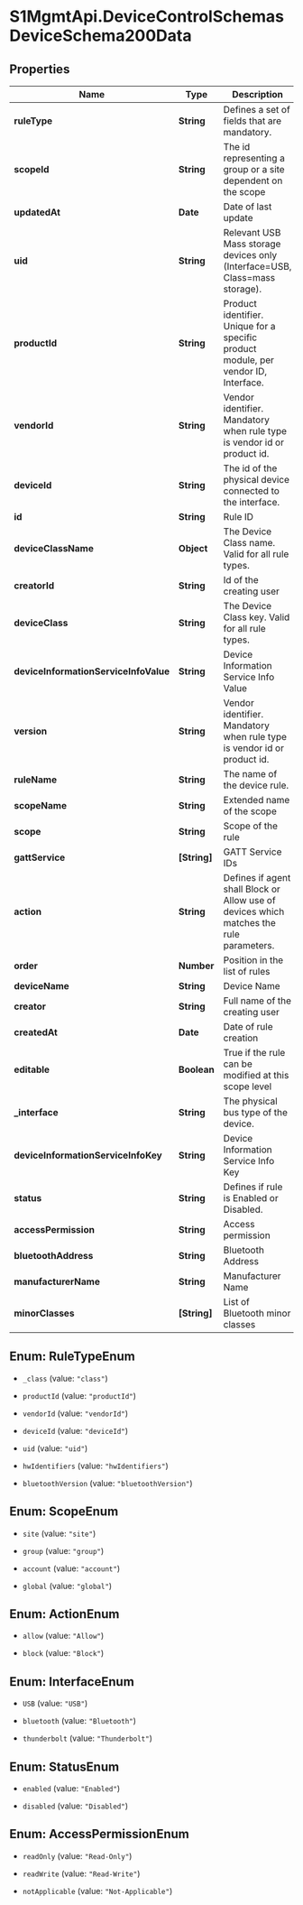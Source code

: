 # S1MgmtApi.DeviceControlSchemasDeviceSchema200Data

## Properties
Name | Type | Description | Notes
------------ | ------------- | ------------- | -------------
**ruleType** | **String** | Defines a set of fields that are mandatory. | [optional] 
**scopeId** | **String** | The id representing a group or a site dependent on the scope | [optional] 
**updatedAt** | **Date** | Date of last update | [optional] 
**uid** | **String** | Relevant USB Mass storage devices only (Interface=USB, Class=mass storage). | [optional] 
**productId** | **String** | Product identifier. Unique for a specific product module, per vendor ID, Interface. | [optional] 
**vendorId** | **String** | Vendor identifier. Mandatory when rule type is vendor id or product id. | [optional] 
**deviceId** | **String** | The id of the physical device connected to the interface. | [optional] 
**id** | **String** | Rule ID | [optional] 
**deviceClassName** | **Object** | The Device Class name. Valid for all rule types. | [optional] 
**creatorId** | **String** | Id of the creating user | [optional] 
**deviceClass** | **String** | The Device Class key. Valid for all rule types. | [optional] 
**deviceInformationServiceInfoValue** | **String** | Device Information Service Info Value | [optional] 
**version** | **String** | Vendor identifier. Mandatory when rule type is vendor id or product id. | [optional] 
**ruleName** | **String** | The name of the device rule. | [optional] 
**scopeName** | **String** | Extended name of the scope | [optional] 
**scope** | **String** | Scope of the rule | [optional] 
**gattService** | **[String]** | GATT Service IDs | [optional] 
**action** | **String** | Defines if agent shall Block or Allow use of devices which matches the rule parameters. | [optional] 
**order** | **Number** | Position in the list of rules | [optional] 
**deviceName** | **String** | Device Name | [optional] 
**creator** | **String** | Full name of the creating user | [optional] 
**createdAt** | **Date** | Date of rule creation | [optional] 
**editable** | **Boolean** | True if the rule can be modified at this scope level | [optional] 
**_interface** | **String** | The physical bus type of the device. | [optional] 
**deviceInformationServiceInfoKey** | **String** | Device Information Service Info Key | [optional] 
**status** | **String** | Defines if rule is Enabled or Disabled. | [optional] 
**accessPermission** | **String** | Access permission | [optional] 
**bluetoothAddress** | **String** | Bluetooth Address | [optional] 
**manufacturerName** | **String** | Manufacturer Name | [optional] 
**minorClasses** | **[String]** | List of Bluetooth minor classes | [optional] 


<a name="RuleTypeEnum"></a>
## Enum: RuleTypeEnum


* `_class` (value: `"class"`)

* `productId` (value: `"productId"`)

* `vendorId` (value: `"vendorId"`)

* `deviceId` (value: `"deviceId"`)

* `uid` (value: `"uid"`)

* `hwIdentifiers` (value: `"hwIdentifiers"`)

* `bluetoothVersion` (value: `"bluetoothVersion"`)




<a name="ScopeEnum"></a>
## Enum: ScopeEnum


* `site` (value: `"site"`)

* `group` (value: `"group"`)

* `account` (value: `"account"`)

* `global` (value: `"global"`)




<a name="ActionEnum"></a>
## Enum: ActionEnum


* `allow` (value: `"Allow"`)

* `block` (value: `"Block"`)




<a name="InterfaceEnum"></a>
## Enum: InterfaceEnum


* `USB` (value: `"USB"`)

* `bluetooth` (value: `"Bluetooth"`)

* `thunderbolt` (value: `"Thunderbolt"`)




<a name="StatusEnum"></a>
## Enum: StatusEnum


* `enabled` (value: `"Enabled"`)

* `disabled` (value: `"Disabled"`)




<a name="AccessPermissionEnum"></a>
## Enum: AccessPermissionEnum


* `readOnly` (value: `"Read-Only"`)

* `readWrite` (value: `"Read-Write"`)

* `notApplicable` (value: `"Not-Applicable"`)




